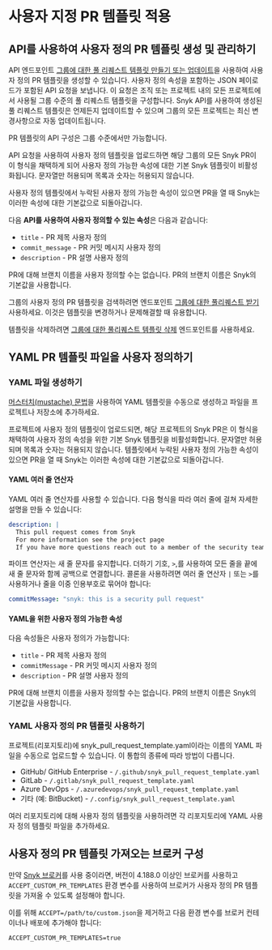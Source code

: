 # 사용자 지정 PR 템플릿 적용

## API를 사용하여 사용자 정의 PR 템플릿 생성 및 관리하기

API 엔드포인트 [그룹에 대한 풀 리퀘스트 템플릿 만들기 또는 업데이트](https://apidocs.snyk.io/?#post-/groups/-group_id-/settings/pull_request_template)을 사용하여 사용자 정의 PR 템플릿을 생성할 수 있습니다. 사용자 정의 속성을 포함하는 JSON 페이로드가 포함된 API 요청을 보냅니다. 이 요청은 조직 또는 프로젝트 내의 모든 프로젝트에서 사용될 그룹 수준의 풀 리퀘스트 템플릿을 구성합니다. Snyk API를 사용하여 생성된 풀 리퀘스트 템플릿은 언제든지 업데이트할 수 있으며 그룹의 모든 프로젝트는 최신 변경사항으로 자동 업데이트됩니다.

PR 템플릿의 API 구성은 그룹 수준에서만 가능합니다.

API 요청을 사용하여 사용자 정의 템플릿을 업로드하면 해당 그룹의 모든 Snyk PR이 이 형식을 채택하게 되어 사용자 정의 가능한 속성에 대한 기본 Snyk 템플릿이 비활성화됩니다. 문자열만 허용되며 목록과 숫자는 허용되지 않습니다.

사용자 정의 템플릿에서 누락된 사용자 정의 가능한 속성이 있으면 PR을 열 때 Snyk는 이러한 속성에 대한 기본값으로 되돌아갑니다.

다음 **API를 사용하여 사용자 정의할 수 있는 속성**은 다음과 같습니다:

* `title` - PR 제목 사용자 정의
* `commit_message` - PR 커밋 메시지 사용자 정의
* `description` - PR 설명 사용자 정의

PR에 대해 브랜치 이름을 사용자 정의할 수는 없습니다. PR의 브랜치 이름은 Snyk의 기본값을 사용합니다.

그룹의 사용자 정의 PR 템플릿을 검색하려면 엔드포인트 [그룹에 대한 풀리퀘스트 받기](https://apidocs.snyk.io/?#get-/groups/-group_id-/settings/pull_request_template) 사용하세요. 이것은 템플릿을 변경하거나 문제해결할 때 유용합니다.

템플릿을 삭제하려면 [그룹에 대한 풀리퀘스트 템플릿 삭제](https://apidocs.snyk.io/?#delete-/groups/-group_id-/settings/pull_request_template) 엔드포인트를 사용하세요.

## YAML PR 템플릿 파일을 사용자 정의하기

### YAML 파일 생성하기

[머스터치(mustache) 문법](https://mustache.github.io)을 사용하여 YAML 템플릿을 수동으로 생성하고 파일을 프로젝트나 저장소에 추가하세요.

프로젝트에 사용자 정의 템플릿이 업로드되면, 해당 프로젝트의 Snyk PR은 이 형식을 채택하여 사용자 정의 속성을 위한 기본 Snyk 템플릿을 비활성화합니다. 문자열만 허용되며 목록과 숫자는 허용되지 않습니다. 템플릿에서 누락된 사용자 정의 가능한 속성이 있으면 PR을 열 때 Snyk는 이러한 속성에 대한 기본값으로 되돌아갑니다.

#### YAML 여러 줄 연산자

YAML 여러 줄 연산자를 사용할 수 있습니다. 다음 형식을 따라 여러 줄에 걸쳐 자세한 설명을 만들 수 있습니다:

```yaml
description: |
  This pull request comes from Snyk
  For more information see the project page 
  If you have more questions reach out to a member of the security team

```

파이프 연산자는 새 줄 문자를 유지합니다. 더하기 기호, `>`,를 사용하여 모든 줄을 끝에 새 줄 문자와 함께 공백으로 연결합니다. 콜론을 사용하려면 여러 줄 연산자 `|` 또는 `>`를 사용하거나 줄을 이중 인용부호로 묶어야 합니다:

```yaml
commitMessage: "snyk: this is a security pull request"
```

#### YAML을 위한 사용자 정의 가능한 속성

다음 속성들은 사용자 정의가 가능합니다:

* `title` - PR 제목 사용자 정의
* `commitMessage` - PR 커밋 메시지 사용자 정의
* `description` - PR 설명 사용자 정의

PR에 대해 브랜치 이름을 사용자 정의할 수는 없습니다. PR의 브랜치 이름은 Snyk의 기본값을 사용합니다.

### YAML 사용자 정의 PR 템플릿 사용하기

프로젝트(리포지토리)에 snyk\_pull\_request\_template.yaml이라는 이름의 YAML 파일을 수동으로 업로드할 수 있습니다. 이 통합의 종류에 따라 방법이 다릅니다.

* GitHub/ GitHub Enterprise - `/.github/snyk_pull_request_template.yaml`
* GitLab - `/.gitlab/snyk_pull_request_template.yaml`
* Azure DevOps - `/.azuredevops/snyk_pull_request_template.yaml`
* 기타 (예: BitBucket) - `/.config/snyk_pull_request_template.yaml`

여러 리포지토리에 대해 사용자 정의 템플릿을 사용하려면 각 리포지토리에 YAML 사용자 정의 템플릿 파일을 추가하세요.

## 사용자 정의 PR 템플릿 가져오는 브로커 구성

만약 [Snyk 브로커](../../../../enterprise-setup/snyk-broker/)를 사용 중이라면, 버전이 4.188.0 이상인 브로커를 사용하고 `ACCEPT_CUSTOM_PR_TEMPLATES` 환경 변수를 사용하여 브로커가 사용자 정의 PR 템플릿을 가져올 수 있도록 설정해야 합니다.

이를 위해 `ACCEPT=/path/to/custom.json`을 제거하고 다음 환경 변수를 브로커 컨테이너나 배포에 추가해야 합니다:

```
ACCEPT_CUSTOM_PR_TEMPLATES=true
```
